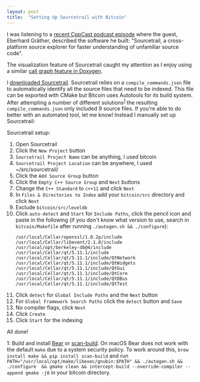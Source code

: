 ```yaml
---
layout: post
title:  "Setting Up Sourcetrail with Bitcoin"
---
```


I was listening to a [recent CppCast podcast episode](http://cppcast.com/2018/08/eberhard-grather/) where the guest, 
Eberhard Gräther, described the software he built: "Sourcetrail, a cross-platform source explorer for faster 
understanding of unfamiliar source code".

The visualization feature of Sourcetrail caught my attention as I enjoy using a similar 
[call graph feature in Doxygen](https://www.stack.nl/~dimitri/doxygen/manual/diagrams.html).

I [downloaded Sourcetrail](https://www.sourcetrail.com/downloads). Sourcetrail relies on a `compile_commands.json` file 
to automatically identify all the source files that need to be indexed. This file can be exported with CMake but Bitcoin uses 
Autotools for its build system. After attempting a number of different solutions<sup>[1](#myfootnote1)</sup> the 
resulting `compile_commands.json` only included 9 source files. If you're able to do better with an automated tool, let 
me know! Instead I manually set up Sourcetrail:

Sourcetrail setup:
1. Open Sourcetrail
2. Click the `New Project` button
3. `Sourcetrail Project Name` can be anything, I used bitcoin
4. `Sourcetrail Project Location` can be anywhere, I used ~/src/sourcetrail/
5. Click the `Add Source Group` button
6. Click the `Empty C++ Source Group` and `Next` buttons
7. Change the `C++ Standard` to `c++11` and click `Next`
8. In `Files & Directories to Index` add your `bitcoin/src` directory and click `Next`
9. Exclude `bitcoin/src/leveldb`
10. Click `auto-detect` and `Start` for `Include Paths`, click the pencil icon and paste in the following
(if you don't know what version to use, search in `bitcoin/Makefile` after running `./autogen.sh && ./configure`):
    ```
    /usr/local/Cellar/openssl/1.0.2p/include
    /usr/local/Cellar/libevent/2.1.8/include
    /usr/local/opt/berkeley-db@4/include
    /usr/local/Cellar/qt/5.11.1/include
    /usr/local/Cellar/qt/5.11.1/include/QtNetwork
    /usr/local/Cellar/qt/5.11.1/include/QtWidgets
    /usr/local/Cellar/qt/5.11.1/include/QtGui
    /usr/local/Cellar/qt/5.11.1/include/QtCore
    /usr/local/Cellar/qt/5.11.1/include/QtDBus
    /usr/local/Cellar/qt/5.11.1/include/QtTest
    ```
11. Click `detect` for `Global Include Paths` and the `Next` button
12. For `Global Framework Search Paths` click the `detect` button and `Save`
13. No compiler flags, click `Next`
14. Click `Create`
15. Click `Start` for the indexing

All done!


<a name="myfootnote1">1</a>: Build and install [Bear](https://github.com/rizsotto/Bear) or 
[scan-build](https://github.com/rizsotto/scan-build). On macOS Bear does not work with the default `make` due to a 
system security policy. To work around this, `brew install make && pip install scan-build` 
and run `PATH="/usr/local/opt/make/libexec/gnubin:$PATH" && ./autogen.sh && ./configure  && gmake clean && intercept-build --override-compiler --append gmake -j8` in your bitcoin directory.

